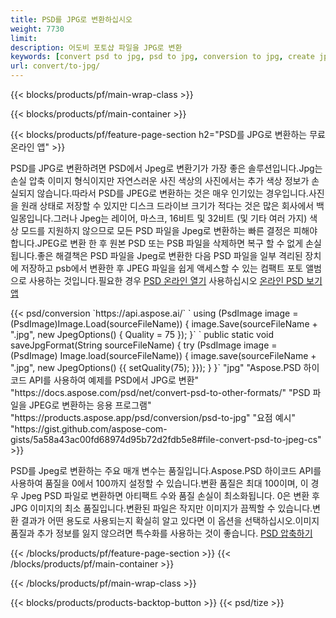```yaml
---
title: PSD를 JPG로 변환하십시오
weight: 7730
limit: 
description: 어도비 포토샵 파일을 JPG로 변환
keywords: [convert psd to jpg, psd to jpg, conversion to jpg, create jpg from psd, print psd as jpg]
url: convert/to-jpg/
---
```


{{< blocks/products/pf/main-wrap-class >}}

{{< blocks/products/pf/main-container >}}

{{< blocks/products/pf/feature-page-section h2="PSD를 JPG로 변환하는 무료 온라인 앱" >}}
<p>PSD를 JPG로 변환하려면 PSD에서 Jpeg로 변환기가 가장 좋은 솔루션입니다.Jpg는 손실 압축 이미지 형식이지만 자연스러운 사진 색상의 사진에서는 추가 색상 정보가 손실되지 않습니다.따라서 PSD를 JPEG로 변환하는 것은 매우 인기있는 경우입니다.사진을 원래 상태로 저장할 수 있지만 디스크 드라이브 크기가 적다는 것은 많은 회사에서 백일몽입니다.그러나 Jpeg는 레이어, 마스크, 16비트 및 32비트 (및 기타 여러 가지) 색상 모드를 지원하지 않으므로 모든 PSD 파일을 Jpeg로 변환하는 빠른 결정은 피해야 합니다.JPEG로 변환 한 후 원본 PSD 또는 PSB 파일을 삭제하면 복구 할 수 없게 손실됩니다.좋은 해결책은 PSD 파일을 Jpeg로 변환한 다음 PSD 파일을 일부 격리된 장치에 저장하고 psb에서 변환한 후 JPEG 파일을 쉽게 액세스할 수 있는 컴팩트 포토 앨범으로 사용하는 것입니다.필요한 경우 <a href="/psd/view">PSD 온라인 열기</a> 사용하십시오 <a href="/psd/view">온라인 PSD 보기 앱</a></p>
{{< psd/conversion `https://api.aspose.ai/` 
`    using (PsdImage image = (PsdImage)Image.Load(sourceFileName))
    {
        image.Save(sourceFileName + ".jpg",  new JpegOptions() { Quality = 75 });
    }` 
`    public static void saveJpgFormat(String sourceFileName) {
        try (PsdImage image = (PsdImage) Image.load(sourceFileName)) {
            image.save(sourceFileName + ".jpg", new JpegOptions() {{
                setQuality(75);
            }});
        }
    }` 
		"jpg" 
"Aspose.PSD 하이 코드 API를 사용하여 예제를 PSD에서 JPG로 변환"  "https://docs.aspose.com/psd/net/convert-psd-to-other-formats/" 
"PSD 파일을 JPEG로 변환하는 응용 프로그램" "https://products.aspose.app/psd/conversion/psd-to-jpg" 
"요점 예시" "https://gist.github.com/aspose-com-gists/5a58a43ac00fd68974d95b72d2fdb5e8#file-convert-psd-to-jpeg-cs" >}}
<p>PSD를 Jpeg로 변환하는 주요 매개 변수는 품질입니다.Aspose.PSD 하이코드 API를 사용하여 품질을 0에서 100까지 설정할 수 있습니다.변환 품질은 최대 100이며, 이 경우 Jpeg PSD 파일로 변환하면 아티팩트 수와 품질 손실이 최소화됩니다. 0은 변환 후 JPG 이미지의 최소 품질입니다.변환된 파일은 작지만 이미지가 끔찍할 수 있습니다.변환 결과가 어떤 용도로 사용되는지 확실히 알고 있다면 이 옵션을 선택하십시오.이미지 품질과 추가 정보를 잃지 않으려면 특수화를 사용하는 것이 좋습니다. <a href="/psd/reduce-size">PSD 압축하기</a></p>
{{< /blocks/products/pf/feature-page-section >}}
{{< /blocks/products/pf/main-container >}}


{{< /blocks/products/pf/main-wrap-class >}}

{{< blocks/products/products-backtop-button >}}
{{< psd/tize >}}
